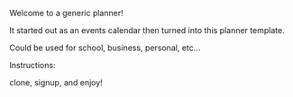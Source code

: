 Welcome to a generic planner!

  It started out as an events calendar then turned into this planner template.

  Could be used for school, business, personal, etc...


Instructions:

  clone, signup, and enjoy!
